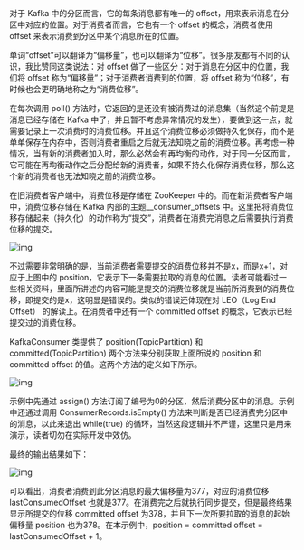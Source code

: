 对于 Kafka 中的分区而言，它的每条消息都有唯一的 offset，用来表示消息在分区中对应的位置。对于消费者而言，它也有一个 offset 的概念，消费者使用 offset 来表示消费到分区中某个消息所在的位置。

单词“offset”可以翻译为“偏移量”，也可以翻译为“位移”。很多朋友都有不同的认识，我比赞同这类说法：对 offset 做了一些区分：对于消息在分区中的位置，我们将 offset 称为“偏移量”；对于消费者消费到的位置，将 offset 称为“位移”，有时候也会更明确地称之为“消费位移”。﻿


在每次调用 poll() 方法时，它返回的是还没有被消费过的消息集（当然这个前提是消息已经存储在 Kafka 中了，并且暂不考虑异常情况的发生），要做到这一点，就需要记录上一次消费时的消费位移。并且这个消费位移必须做持久化保存，而不是单单保存在内存中，否则消费者重启之后就无法知晓之前的消费位移。再考虑一种情况，当有新的消费者加入时，那么必然会有再均衡的动作，对于同一分区而言，它可能在再均衡动作之后分配给新的消费者，如果不持久化保存消费位移，那么这个新的消费者也无法知晓之前的消费位移。

在旧消费者客户端中，消费位移是存储在 ZooKeeper 中的。而在新消费者客户端中，消费位移存储在 Kafka 内部的主题__consumer_offsets 中。这里把将消费位移存储起来（持久化）的动作称为“提交”，消费者在消费完消息之后需要执行消费位移的提交。


![img](https://img-blog.csdnimg.cn/img_convert/5f0f24e93a478e9d37bdf9db7057f98e.webp?x-oss-process=image/format,png)

不过需要非常明确的是，当前消费者需要提交的消费位移并不是x，而是x+1，对应于上图中的 position，它表示下一条需要拉取的消息的位置。读者可能看过一些相关资料，里面所讲述的内容可能是提交的消费位移就是当前所消费到的消费位移，即提交的是x，这明显是错误的。类似的错误还体现在对 LEO（Log End Offset） 的解读上。在消费者中还有一个 committed offset 的概念，它表示已经提交过的消费位移。

KafkaConsumer 类提供了 position(TopicPartition) 和 committed(TopicPartition) 两个方法来分别获取上面所说的 position 和 committed offset 的值。这两个方法的定义如下所示。


![img](https://img-blog.csdnimg.cn/img_convert/8bf1fea4e0ab4e9f5282fc33ada424ad.webp?x-oss-process=image/format,png)

示例中先通过 assign() 方法订阅了编号为0的分区，然后消费分区中的消息。示例中还通过调用 ConsumerRecords.isEmpty() 方法来判断是否已经消费完分区中的消息，以此来退出 while(true) 的循环，当然这段逻辑并不严谨，这里只是用来演示，读者切勿在实际开发中效仿。

最终的输出结果如下：


![img](https://img-blog.csdnimg.cn/img_convert/66078bd2307c315162cc8a689ddb4b5b.webp?x-oss-process=image/format,png)

﻿可以看出，消费者消费到此分区消息的最大偏移量为377，对应的消费位移 lastConsumedOffset 也就是377。在消费完之后就执行同步提交，但是最终结果显示所提交的位移 committed offset 为378，并且下一次所要拉取的消息的起始偏移量 position 也为378。在本示例中，position = committed offset = lastConsumedOffset + 1。
